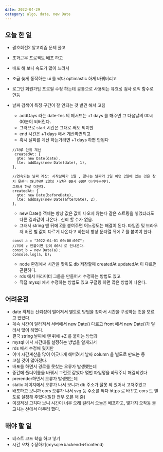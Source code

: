 ```yaml
---
date: 2022-04-29
category: algo, date, new Date
---
```


## 오늘 한 일

- 괄호회전2 알고리즘 문제 풀고
- 초과근무 프로젝트 배포 하고
- 배포 해 보니 속도가 많이 느려서
- 조금 늦게 동작하는 ui 를 싹다 optimastic 하게 바꿔버리고
- 로그인 회원가입 프로필 수정 하는데 공통으로 사용되는 유효성 검사 로직 함수로 만듬
- 날짜 검색이 특정 구간이 잘 안되는 것 발견 해서 고침

  - addDays 라는 date-fns 의 메서드는 +1 days 를 해주면 그 다음날의 00시 00분이 되버린다.
  - 그러므로 start 시간은 그대로 써도 되지만
  - end 시간은 +1 days 해서 계산하면되고
  - 혹시 날짜를 계산 하는거라면 +1 days 하면 안된다

  ```
  //하루 단위 계산
   createdAt: {
    gte: new Date(date),
    lte: addDays(new Date(date), 1),
  },

  //연속되는 날짜 계산: 시작날짜가 1일 , 끝나는 날짜가 2일 이면 2일에 있는 것은 찾지 못한다 왜냐하면 2일의 시간은 00시 00분 이기때문이다.
  그래서 하루 더한다.
  createdAt: {
    gte: new Date(beforeDate),
    lte: addDays(new Date(afterDate), 2),
  },
  ```

  - new Date() 객체는 항상 값은 값이 나오지 않는다 같은 스트링을 넣었더라도 다른 결과값이 나온다 . 신뢰 할 수가 없음.
  - 그래서 string 맨 뒤에 Z를 붙여주면 어느정도는 해결이 된다. 타임존 및 브라우저 버전 별 값이 다르게 나온다고 하는데 항상 문자열 뒤에 Z 를 붙여야 한다.

  ```
  const a = "2022-04-01 00:00:00Z";
  //위에 z 안붙이면 값이 00시 로 안나온다.
  const b = new Date(a);
  console.log(a, b);
  ```

  - node 환경에서 시간을 맞춰도 db 저장할때 createdAt updatedAt 이 다르면 곤란하다.
  - rds 에서 파라미터 그룹을 만들어서 수정하는 방법도 있고
  - 직접 mysql 에서 수정하는 방법도 있고 구글링 하면 많은 방법이 나온다.

## 어려운점

- date 객체는 신뢰성이 떨어져서 별도로 방법을 찾아서 시간을 구성하는 것을 모르고 있었다.
- 계속 시간이 달라져서 서버에서 new Date() 다르고 front 에서 new Date()가 달라서 많이 헤멨다.
- 결국 string 날짜에 맨 뒤에 +Z 를 붙이는 방법과
- mysql 에서 시간대를 설정하는 방법을 알게되서
- rds 에서 수정해 줬지만
- 이미 시간계산을 많이 어긋나게 해버려서 날짜 column 을 별도로 만드는 등
- 고칠 것이 많아졌다.
- 배포를 하면서 경로를 못찾는 오류가 발생했는데
- 중간에 폴더이름을 바꿔서 그런것 같았다 몇번 파일명을 바꿔주니 해결되었다
- prerender하면서 오류가 발생했는데
- static 페이지에서 오류가 나서 보니까 db 주소가 잘못 되 있어서 고쳐주었고
- 배포하고 보니까 cors 오류가 나서 svg 등 주소를 싹다 https 로 바꾸고 cors 도 별도로 설정해 주었다(일단 전부 오픈 해 줌)
- 이것저것 고치다 보니 시간이 너무 오래 걸려서 오늘은 배포하고, 몇가지 오작동 을 고치는 선에서 마무리 했다.

## 해야 할 일

- 테스트 코드 학습 하고 넣기
- 시간 오차 수정하기(mysql=>backend=>frontend)
